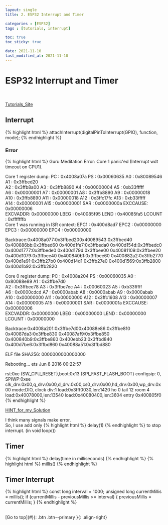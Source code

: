```yaml
---
layout: single
title: 2. ESP32 Interrupt and Timer

categories : [ESP32]
tags : [tutorials, interrupt]

toc: true
toc_sticky: true

date: 2021-11-10
last_modified_at: 2021-11-10
---
```


# ESP32 Interrupt and Timer
<br>

[Tutorials_Site](https://randomnerdtutorials.com/esp32-pir-motion-sensor-interrupts-timers/)
<br>


  
## Interrupt
{% highlight html %}
attachInterrupt(digitalPinToInterrupt(GPIO), function, mode);
{% endhighlight %}
<br>

### Error
{% highlight html %}
Guru Meditation Error: Core  1 panic'ed (Interrupt wdt timeout on CPU1). 

Core  1 register dump:
PC      : 0x4008a07a  PS      : 0x00060635  A0      : 0x80089546  A1      : 0x3ffbed20  
A2      : 0x3ffb8a00  A3      : 0x3ffb8890  A4      : 0x00000004  A5      : 0xb33fffff  
A6      : 0x00000001  A7      : 0x00000001  A8      : 0x3ffb8890  A9      : 0x00000018  
A10     : 0x3ffb8890  A11     : 0x00000018  A12     : 0x3ffc17fc  A13     : 0xb33fffff  
A14     : 0x00000001  A15     : 0x00000001  SAR     : 0x0000000a  EXCCAUSE: 0x00000006  
EXCVADDR: 0x00000000  LBEG    : 0x40085f95  LEND    : 0x40085fa5  LCOUNT  : 0xfffffffb  
Core  1 was running in ISR context:
EPC1    : 0x400d8ad7  EPC2    : 0x00000000  EPC3    : 0x00000000  EPC4    : 0x00000000

Backtrace:0x4008a077:0x3ffbed200x40089543:0x3ffbed40 0x400886bb:0x3ffbed60 0x400d1fe7:0x3ffbeda0 0x400d154d:0x3ffbedc0 0x400d1777:0x3ffbede0 0x400d179d:0x3ffbee00 0x40081109:0x3ffbee20 0x400d1079:0x3ffbee40 0x400840b1:0x3ffbee60 0x400882a2:0x3ffb2770 0x400d1e91:0x3ffb27b0 0x400d14d1:0x3ffb27e0 0x400d1569:0x3ffb2800 0x400d1b92:0x3ffb2820 

Core  0 register dump:
PC      : 0x4008a204  PS      : 0x00060035  A0      : 0x80088e89  A1      : 0x3ffbe7d0  
A2      : 0x3ffbee78  A3      : 0x3ffbe7ec  A4      : 0x00060023  A5      : 0xb33fffff  
A6      : 0x0000cdcd  A7      : 0x0000abab  A8      : 0x0000abab  A9      : 0x0000abab  
A10     : 0x00000000  A11     : 0x00000000  A12     : 0x3ffc1608  A13     : 0x00000007  
A14     : 0x00000005  A15     : 0x00000001  SAR     : 0x0000001a  EXCCAUSE: 0x00000006  
EXCVADDR: 0x00000000  LBEG    : 0x00000000  LEND    : 0x00000000  LCOUNT  : 0x00000000  

Backtrace:0x4008a201:0x3ffbe7d00x40088e86:0x3ffbe810 0x40087da3:0x3ffbe830 0x40087af9:0x3ffbe850 0x400840b9:0x3ffbe860 0x400ebb23:0x3ffbd840 0x400d7be6:0x3ffbd860 0x40088a51:0x3ffbd880 

ELF file SHA256: 0000000000000000

Rebooting...
ets Jun  8 2016 00:22:57

rst:0xc (SW_CPU_RESET),boot:0x13 (SPI_FAST_FLASH_BOOT)
configsip: 0, SPIWP:0xee
clk_drv:0x00,q_drv:0x00,d_drv:0x00,cs0_drv:0x00,hd_drv:0x00,wp_drv:0x00
mode:DIO, clock div:1
load:0x3fff0030,len:1420
ho 0 tail 12 room 4
load:0x40078000,len:13540
load:0x40080400,len:3604
entry 0x400805f0
{% endhighlight %}

[HINT_for_my_Solution](https://forum.arduino.cc/t/esp32-guru-meditation-error-core-1-paniced-coprocessor-exception/596231)

I think many signals make error.  
So, I use add only 
{% highlight html %}
delay(1)
{% endhighlight %}
to stop interrupt. (in void loop())
<br>


## Timer
{% highlight html %}
delay(time in milliseconds)
{% endhighlight %}
{% highlight html %}
millis()
{% endhighlight %}
<br>

## Timer Interrupt
{% highlight html %}
const long interval = 1000; 
unsigned long currentMillis = millis();
if (currentMillis - previousMillis >= interval) {
    previousMillis = currentMillis;
}
{% endhighlight %}


<br>
[Go to top](#){: .btn .btn--primary }{: .align-right}